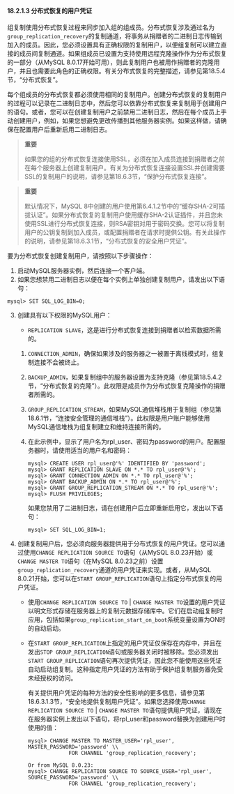 #### 18.2.1.3 分布式恢复的用户凭证

组复制使用分布式恢复过程来同步加入组的组成员。分布式恢复涉及通过名为`group_replication_recovery`的复制通道，将事务从捐赠者的二进制日志传输到加入的成员。因此，您必须设置具有正确权限的复制用户，以便组复制可以建立直接的成员间复制通道。如果组成员已设置为支持使用远程克隆操作作为分布式恢复的一部分（从MySQL 8.0.17开始可用），则此复制用户也被用作捐赠者的克隆用户，并且也需要此角色的正确权限。有关分布式恢复的完整描述，请参见第18.5.4节，“分布式恢复”。

每个组成员的分布式恢复都必须使用相同的复制用户。创建分布式恢复的复制用户的过程可以记录在二进制日志中，然后您可以依靠分布式恢复来复制用于创建用户的语句。或者，您可以在创建复制用户之前禁用二进制日志，然后在每个成员上手动创建用户，例如，如果您想避免更改传播到其他服务器实例。如果这样做，请确保在配置用户后重新启用二进制日志。

> **重要**
>
> 如果您的组的分布式恢复连接使用SSL，必须在加入成员连接到捐赠者之前在每个服务器上创建复制用户。有关为分布式恢复连接设置SSL并创建需要SSL的复制用户的说明，请参见第18.6.3节，“保护分布式恢复连接”。

> **重要**
>
> 默认情况下，MySQL 8中创建的用户使用第6.4.1.2节中的“缓存SHA-2可插拔认证”。如果分布式恢复的复制用户使用缓存SHA-2认证插件，并且您未使用SSL进行分布式恢复连接，则RSA密钥对用于密码交换。您可以将复制用户的公钥复制到加入成员，或配置捐赠者在请求时提供公钥。有关此操作的说明，请参见第18.6.3.1节，“分布式恢复的安全用户凭证”。

要为分布式恢复创建复制用户，请按照以下步骤操作：

1. 启动MySQL服务器实例，然后连接一个客户端。
2. 如果您想禁用二进制日志以便在每个实例上单独创建复制用户，请发出以下语句：

  ```mysql
  mysql> SET SQL_LOG_BIN=0;
  ```

3. 创建具有以下权限的MySQL用户：

   - `REPLICATION SLAVE`，这是进行分布式恢复连接到捐赠者以检索数据所需的。


   1. `CONNECTION_ADMIN`，确保如果涉及的服务器之一被置于离线模式时，组复制连接不会被终止。

   2. `BACKUP_ADMIN`，如果复制组中的服务器设置为支持克隆（参见第18.5.4.2节，“分布式恢复的克隆”）。此权限是成员作为分布式恢复克隆操作的捐赠者所需的。

   3. `GROUP_REPLICATION_STREAM`，如果MySQL通信堆栈用于复制组（参见第18.6.1节，“连接安全管理的通信堆栈”）。此权限是用户账户能够使用MySQL通信堆栈为组复制建立和维持连接所需的。

   4. 在此示例中，显示了用户名为rpl_user、密码为password的用户。配置服务器时，请使用适当的用户名和密码：

      ```mysql
      mysql> CREATE USER rpl_user@'%' IDENTIFIED BY 'password';
      mysql> GRANT REPLICATION SLAVE ON *.* TO rpl_user@'%';
      mysql> GRANT CONNECTION_ADMIN ON *.* TO rpl_user@'%';
      mysql> GRANT BACKUP_ADMIN ON *.* TO rpl_user@'%';
      mysql> GRANT GROUP_REPLICATION_STREAM ON *.* TO rpl_user@'%';
      mysql> FLUSH PRIVILEGES;
      ```

      如果您禁用了二进制日志，请在创建用户后立即重新启用它，发出以下语句：

      ```mysql
      mysql> SET SQL_LOG_BIN=1;
      ```

5. 创建复制用户后，您必须向服务器提供用于分布式恢复的用户凭证。您可以通过使用`CHANGE REPLICATION SOURCE TO`语句（从MySQL 8.0.23开始）或`CHANGE MASTER TO`语句（在MySQL 8.0.23之前）设置`group_replication_recovery`通道的用户凭证来实现。或者，从MySQL 8.0.21开始，您可以在`START GROUP_REPLICATION`语句上指定分布式恢复的用户凭证。

   - 使用`CHANGE REPLICATION SOURCE TO` | `CHANGE MASTER TO`设置的用户凭证以明文形式存储在服务器上的复制元数据存储库中。它们在启动组复制时应用，包括如果`group_replication_start_on_boot`系统变量设置为ON时的自动启动。

   - 在`START GROUP_REPLICATION`上指定的用户凭证仅保存在内存中，并且在发出`STOP GROUP_REPLICATION`语句或服务器关闭时被移除。您必须发出`START GROUP_REPLICATION`语句再次提供凭证，因此您不能使用这些凭证自动启动组复制。这种指定用户凭证的方法有助于保护组复制服务器免受未经授权的访问。

     有关提供用户凭证的每种方法的安全性影响的更多信息，请参见第18.6.3.1.3节，“安全地提供复制用户凭证”。如果您选择使用`CHANGE REPLICATION SOURCE TO` | `CHANGE MASTER TO`语句提供用户凭证，请现在在服务器实例上发出以下语句，将rpl_user和password替换为创建用户时使用的值：
     
     ```mysql
     mysql> CHANGE MASTER TO MASTER_USER='rpl_user', MASTER_PASSWORD='password' \\
     		      FOR CHANNEL 'group_replication_recovery';
     
     Or from MySQL 8.0.23:
     mysql> CHANGE REPLICATION SOURCE TO SOURCE_USER='rpl_user', SOURCE_PASSWORD='password' \\
     		      FOR CHANNEL 'group_replication_recovery';
     ```
     
     